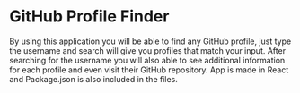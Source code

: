 # GitHub Profile Finder

By using this application you will be able to find any GitHub profile, just type the username and search will give you profiles that match your input. After searching for the username you will also able to see additional information for each profile and even visit their GitHub repository. App is made in React and Package.json is also included in the files.
